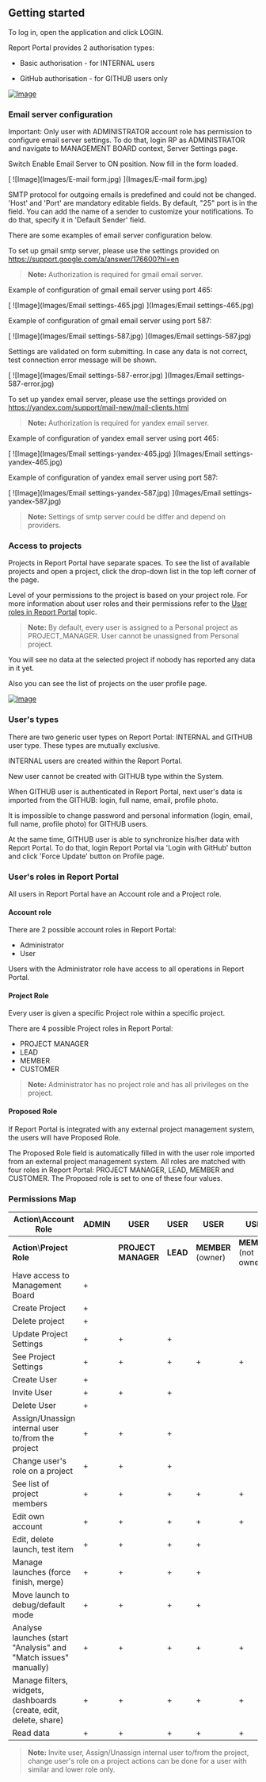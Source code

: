 Getting started
---------------

To log in, open the application and click LOGIN.


Report Portal provides 2 authorisation types:

- Basic authorisation - for INTERNAL users

- GitHub authorisation - for GITHUB users only

[ ![Image](Images/userGuide/gettingStarted/login.png) ](Images/userGuide/gettingStarted/login.webm)


### Email server configuration

Important: Only user with ADMINISTRATOR account role has permission to configure email server settings.
To do that, login RP as ADMINISTRATOR and navigate to MANAGEMENT BOARD context, Server Settings page.

Switch Enable Email Server to ON position.
Now fill in the form loaded.

[ ![Image](Images/E-mail form.jpg) ](Images/E-mail form.jpg)

SMTP protocol for outgoing emails is predefined and could not be changed.
'Host' and 'Port' are mandatory editable fields. By default, "25" port is in the field.
You can add the name of a sender to customize your notifications. To do that, specify it in 'Default Sender' field.

There are some examples of email server configuration below.

To set up gmail smtp server, please use the settings provided on https://support.google.com/a/answer/176600?hl=en

>**Note:**
Authorization is required for gmail email server.

Example of configuration of gmail email server using port 465:

[ ![Image](Images/Email settings-465.jpg) ](Images/Email settings-465.jpg)

Example of configuration of gmail email server using port 587:

[ ![Image](Images/Email settings-587.jpg) ](Images/Email settings-587.jpg)

Settings are validated on form submitting. In case any data is not correct, test connection error message will be shown.

[ ![Image](Images/Email settings-587-error.jpg) ](Images/Email settings-587-error.jpg)

To set up yandex email server, please use the settings provided on https://yandex.com/support/mail-new/mail-clients.html

>**Note:**
Authorization is required for yandex email server.

Example of configuration of yandex email server using port 465:

[ ![Image](Images/Email settings-yandex-465.jpg) ](Images/Email settings-yandex-465.jpg)

Example of configuration of yandex email server using port 587:

[ ![Image](Images/Email settings-yandex-587.jpg) ](Images/Email settings-yandex-587.jpg)

>**Note:**
Settings of smtp server could be differ and depend on providers.


### Access to projects

Projects in Report Portal have separate spaces. To see the list of available
projects and open a project, click the drop-down list in the top left corner of
the page.

Level of your permissions to the project is based on your project role. For more
information about user roles and their permissions refer to the [User roles in Report Portal](#documentation/Getting-started>user-s-roles-in-report-portal) topic.

>**Note:**
By default, every user is assigned to a Personal project as PROJECT_MANAGER. User cannot be unassigned from Personal project.

You will see no data at the selected project if nobody has reported any data in
it yet.

Also you can see the list of projects on the user profile page.

[ ![Image](Images/userGuide/gettingStarted/access_to_project.png) ](Images/userGuide/gettingStarted/access_to_project.webm)

### User's types 

There are two generic user types on Report Portal: INTERNAL and GITHUB user type. These types are mutually exclusive.

INTERNAL users are created within the Report Portal. 

New user cannot be created with GITHUB type within the System.

When GITHUB user is authenticated in Report Portal, next user's data is imported from the GITHUB: login, full name, email, profile photo.

It is impossible to change password and personal information (login, email, full name, profile photo) for GITHUB users.

At the same time, GITHUB user is able to synchronize his/her data with Report Portal. To do that, 
login Report Portal via 'Login with GitHub' button and click 'Force Update' button on Profile page. 


### User's roles in Report Portal

All users in Report Portal have an Account role and a Project role.

#### Account role

There are 2 possible account roles in Report Portal:

- Administrator
- User

Users with the Administrator role have access to all operations in Report
Portal. 

#### Project Role

Every user is given a specific Project role within a specific project.

There are 4 possible Project roles in Report Portal:

- PROJECT MANAGER
- LEAD
- MEMBER
- CUSTOMER

>**Note:**
Administrator has no project role and has all privileges on the project.

#### Proposed Role

If Report Portal is integrated with any external project management system, the
users will have Proposed Role.

The Proposed Role field is automatically filled in with the user role imported
from an external project management system. All roles are matched with four roles in
Report Portal: PROJECT MANAGER, LEAD, MEMBER and CUSTOMER. The Proposed role
is set to one of these four values.


### Permissions Map

| **Action**\\**Account Role**                                                |**ADMIN**      |**USER**       |**USER**| **USER**       | **USER**           | **USER**         | **USER**             |
|-----------------------------------------------------------------------------|---------------|-----------------|------|----------------|--------------------|------------------|----------------------|
| **Action**\\**Project Role**                                                |               |**PROJECT MANAGER**|**LEAD**|**MEMBER** (owner)|**MEMBER** (not owner)|**CUSTOMER** (owner)|**CUSTOMER** (not owner)|
| Have access to Management Board                                             | \+            |                 |      |                |                    |                  |                      |
| Create Project                                                              | \+            |                 |      |                |                    |                  |                      |
| Delete project                                                              | \+            |                 |      |                |                    |                  |                      |
| Update Project Settings                                                     | \+            | \+              | \+   |                |                    |                  |                      |
| See Project Settings                                                        | \+            | \+              | \+   | \+             | \+                 | \+               | \+                   |
| Create User                                                                 | \+            |                 |      |                |                    |                  |                      |
| Invite User                                                                 | \+            | \+              | \+   |                |                    |                  |                      |
| Delete User                                                                 | \+            |                 |      |                |                    |                  |                      |
| Assign/Unassign internal user to/from the project                           | \+            | \+              | \+   |                |                    |                  |                      |
| Change user's role on a project                                             | \+            | \+              | \+   |                |                    |                  |                      |
| See list of project members                                                 | \+            | \+              | \+   | \+             | \+                 |                  |                      |
| Edit own account                                                            | \+            | \+              | \+   | \+             | \+                 | \+               | \+                   |
| Edit, delete launch, test item                                              | \+            | \+              | \+   | \+             |                    | \+               |                      |
| Manage launches (force finish, merge)                                       | \+            | \+              | \+   | \+             |                    | \+               |                      |
| Move launch to debug/default mode                                           | \+            | \+              | \+   | \+             |                    |                  |                      |
| Analyse launches (start "Analysis" and "Match issues" manually)             | \+            | \+              | \+   | \+             | \+                 | \+               | \+                     |
| Manage filters, widgets, dashboards (create, edit, delete, share)           | \+            | \+              | \+   | \+             | \+                 | \+               | \+                   |
| Read data                                                                   | \+            | \+              | \+   | \+             | \+                 | \+               | \+                   |
 
>**Note:**
Invite user, Assign/Unassign internal user to/from the project, change user's role on a project actions can be done for a user with similar and lower role only.
